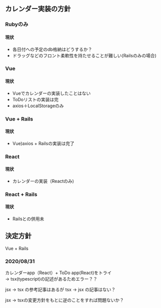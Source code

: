 ## カレンダー実装の方針

### Rubyのみ
#### 現状
 - 各日付への予定のdb格納はどうするか？
 - ドラッグなどのフロント柔軟性を持たせることが難しい(Railsのみの場合)

### Vue 
#### 現状
 - Vueでカレンダーの実装したことはない
 - ToDoリストの実装は完
 - axios＋LocalStorageのみ

### Vue + Rails
#### 現状
 - Vue)axios + Railsの実装は完了

### React
#### 現状
 - カレンダーの実装（Reactのみ)
 
### React + Rails
#### 現状
  - Railsとの併用未
  
## 決定方針
Vue + Rails

###  2020/08/31
カレンダーapp（React）+ ToDo app(React)をトライ  
→ tsx(typescript)の記述があるためエラー？？  

jsx → tsx の参考記事はあるが
tsx → jsx の記事はない？

jsx → tsxの変更方針をもとに逆のことをすれば問題ないか？
